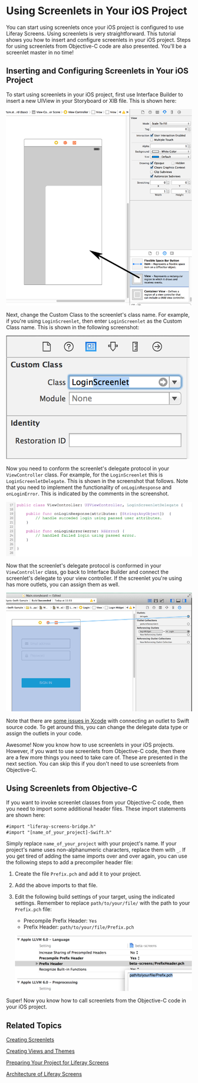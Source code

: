 # Using Screenlets in Your iOS Project [](id=using-screenlets-in-your-ios-project)

You can start using screenlets once your iOS project is configured to use 
Liferay Screens. Using screenlets is very straightforward. This tutorial shows 
you how to insert and configure screenlets in your iOS project. Steps for using 
screenlets from Objective-C code are also presented. You'll be a screenlet 
master in no time! 

## Inserting and Configuring Screenlets in Your iOS Project

To start using screenlets in your iOS project, first use Interface Builder to 
insert a new UIView in your Storyboard or XIB file. This is shown here: 

![Figure 1: Add a new UI View to your project.](../../images/screens-ios-add-uiwindow.png)

Next, change the Custom Class to the screenlet's class name. For example, if 
you're using `LoginScreenlet`, then enter `LoginScreenlet` as the Custom Class 
name. This is shown in the following screenshot:

![Figure 2: Change the Custom Class name to match the screenlet.](../../images/screens-ios-custom-class.png)

Now you need to conform the screenlet's delegate protocol in your 
`ViewController` class. For example, for the `LoginScreenlet` this is 
`LoginScreenletDelegate`. This is shown in the screenshot that follows. Note 
that you need to implement the functionality of `onLoginResponse` and 
`onLoginError`. This is indicated by the comments in the screenshot. 

![Figure 3: Conform the screenlet's delegate protocol.](../../images/screens-ios-conform-delegate.png)

Now that the screenlet's delegate protocol is conformed in your `ViewController` 
class, go back to Interface Builder and connect the screenlet's delegate to your 
view controller. If the screenlet you're using has more outlets, you can assign 
them as well. 

![Figure 4: Connect the screenlet's delegate in Interface Builder.](../../images/screens-ios-xcode-delegate.png)

Note that there are [some issues in Xcode](http://stackoverflow.com/questions/26180268/interface-builder-iboutlet-and-protocols-for-delegate-and-datasource-in-swift/26180481#26180481) 
with connecting an outlet to Swift source code. To get around this, you can 
change the delegate data type or assign the outlets in your code.

Awesome! Now you know how to use screenlets in your iOS projects. However, if 
you want to use screenlets from Objective-C code, then there are a few more 
things you need to take care of. These are presented in the next section. You 
can skip this if you don't need to use screenlets from Objective-C. 

## Using Screenlets from Objective-C [](id=using-screenlets-from-objective-c)

If you want to invoke screenlet classes from your Objective-C code, then you 
need to import some additional header files. These import statements are shown 
here: 

    #import "liferay-screens-bridge.h"
    #import "[name_of_your_project]-Swift.h"

Simply replace `name_of_your_project` with your project's name. If your 
project's name uses non-alphanumeric characters, replace them with `_`. If you 
get tired of adding the same imports over and over again, you can use the 
following steps to add a precompiler header file:

1. Create the file `Prefix.pch` and add it to your project.

2. Add the above imports to that file.

3. Edit the following build settings of your target, using the indicated 
   settings. Remember to replace `path/to/your/file/` with the path to your 
   `Prefix.pch` file:

    - Precompile Prefix Header: `Yes`
    - Prefix Header: `path/to/your/file/Prefix.pch`

    ![Figure 5: The `Prefix.pch` configuration in Xcode settings.](../../images/screens-ios-xcode-prefix.png)

Super! Now you know how to call screenlets from the Objective-C code in your iOS 
project. 

## Related Topics [](id=related-topics)

[Creating Screenlets](/tutorials/-/knowledge_base/6-2/creating-screenlets)

[Creating Views and Themes](/tutorials/-/knowledge_base/6-2/creating-views-and-themes)

[Preparing Your Project for Liferay Screens](/tutorials/-/knowledge_base/6-2/preparing-your-project-for-liferay-screens)

[Architecture of Liferay Screens](/tutorials/-/knowledge_base/6-2/architecture-of-liferay-screens)
